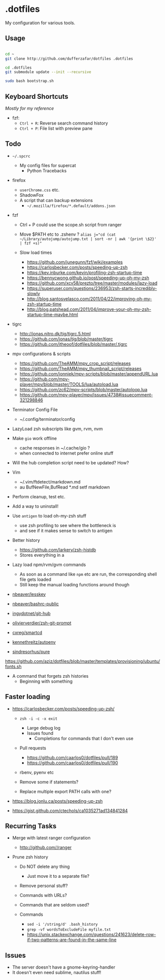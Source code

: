 
# .dotfiles

My configuration for various tools.

## Usage

```bash

cd ~
git clone http://github.com/dufferzafar/dotfiles .dotfiles

cd .dotfiles
git submodule update --init --recursive

sudo bash bootstrap.sh
```

## Keyboard Shortcuts

_Mostly for my reference_

* fzf:
    - `Ctrl + R`: Reverse search command history
    - `Ctrl + P`: File list with preview pane

## Todo

* `~/.spcrc`
  - My config files for supercat
    + Python Tracebacks

* firefox
  - `userChrome.css` etc.
  - ShadowFox
  - A script that can backup extensions
    + `~/.mozilla/firefox/*.default/addons.json`

* fzf
  - Ctrl + P could use the scope.sh script from ranger
  - Move $PATH etc to .zshenv ?
  `alias j="cd (cat ~/Library/autojump/autojump.txt | sort -nr | awk '{print \$2}' | fzf +s)"`

  - Slow load times
    + https://github.com/junegunn/fzf/wiki/examples
    + https://carlosbecker.com/posts/speeding-up-zsh
    + https://kev.inburke.com/kevin/profiling-zsh-startup-time
    + https://bennycwong.github.io/post/speeding-up-oh-my-zsh
    + https://github.com/xcv58/prezto/tree/master/modules/lazy-load
    + https://superuser.com/questions/236953/zsh-starts-incredibly-slowly
    + http://blog.santosvelasco.com/2011/04/22/improving-oh-my-zsh-startup-time
    + http://blog.patshead.com/2011/04/improve-your-oh-my-zsh-startup-time-maybe.html

* tigrc
    * http://jonas.nitro.dk/tig/tigrc.5.html
    * https://github.com/jonas/tig/blob/master/tigrc
    * https://github.com/jtheoof/dotfiles/blob/master/.tigrc

* mpv configurations & scripts
  - https://github.com/TheAMM/mpv_crop_script/releases
  - https://github.com/TheAMM/mpv_thumbnail_script/releases
  - https://github.com/jonniek/mpv-scripts/blob/master/appendURL.lua
  - https://github.com/mpv-player/mpv/blob/master/TOOLS/lua/autoload.lua
  - https://github.com/zc62/mpv-scripts/blob/master/autoloop.lua
  - https://github.com/mpv-player/mpv/issues/4738#issuecomment-321298846

* Terminator Config File
    * ~/.config/terminator/config

* LazyLoad zsh subscripts like gvm, rvm, nvm

* Make `gio` work offline
  * cache responses in ~/.cache/gio ?
  * when connected to internet prefer online stuff

* Will the hub completion script need to be updated? How?

* Vim
  * ~/.vim/ftdetect/markdown.md
  * au BufNewFile,BufRead *.md setf markdown

* Perform cleanup, test etc.

* Add a way to uninstall!

* Use `antigen` to load oh-my-zsh stuff
  * use zsh profiling to see where the bottleneck is
  * and see if it makes sense to switch to antigen

* Better history
  - https://github.com/larkery/zsh-histdb
  - Stores everything in a 

* Lazy load npm/rvm/gvm commands
  - As soon as a command like `npm` etc are run, the corresponding shell file gets loaded
  - Still keep the manual loading functions around though

* [nbeaver/lesskey](https://github.com/nbeaver/lesskey)
* [nbeaver/bashrc-public](https://github.com/nbeaver/bashrc-public)
* [ingydotnet/git-hub](https://github.com/ingydotnet/git-hub)
* [olivierverdier/zsh-git-prompt](https://github.com/olivierverdier/zsh-git-prompt)
* [cxreg/smartcd](https://github.com/cxreg/smartcd)
* [kennethreitz/autoenv](https://github.com/kennethreitz/autoenv)
* [sindresorhus/pure](https://github.com/sindresorhus/pure)

https://github.com/aziz/dotfiles/blob/master/templates/provisioning/ubuntu/fonts.sh

* A command that forgets zsh histories
  - Beginning with something

## Faster loading

* https://carlosbecker.com/posts/speeding-up-zsh/
  - `zsh -i -c -x exit`
    + Large debug log
    + Issues found
      * Completions for commands that I don't even use
    
  - Pull requests
    + https://github.com/caarlos0/dotfiles/pull/189
    + https://github.com/caarlos0/dotfiles/pull/190

  - rbenv, pyenv etc
  - Remove some if statements?
  - Replace multiple export PATH calls with one?

* https://blog.jonlu.ca/posts/speeding-up-zsh

* https://gist.github.com/ctechols/ca1035271ad134841284

## Recurring Tasks

* Merge with latest ranger configuration
  - http://github.com//ranger

* Prune zsh history
  - Do NOT delete any thing
    + Just move it to a separate file?
  
  - Remove personal stuff?
  - Commands with URLs?
  - Commands that are seldom used?

  - Commands
    + `sed -i '/string/d' .bash_history`
    + `grep -vf wordsToExcludeFile myfile.txt`
    + https://unix.stackexchange.com/questions/241623/delete-row-if-two-patterns-are-found-in-the-same-line


## Issues

* The server doesn't have a gnome-keyring-handler
* It doesn't even need sublime, nautilus stuff!
